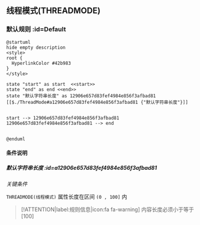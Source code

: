 ## 线程模式(THREADMODE) <!-- {docsify-ignore-all} -->

   

### 默认规则 :id=Default

```plantuml
@startuml
hide empty description
<style>
root {
  HyperlinkColor #42b983
}
</style>

state "start" as start  <<start>>
state "end" as end <<end>>
state "默认字符串长度" as 12906e657d83fef4984e856f3afbad81 [[$./ThreadMode#a12906e657d83fef4984e856f3afbad81 {"默认字符串长度"}]]


start --> 12906e657d83fef4984e856f3afbad81 
12906e657d83fef4984e856f3afbad81 --> end 


@enduml
```

#### 条件说明

##### 默认字符串长度 :id=a12906e657d83fef4984e856f3afbad81


*关键条件*


`THREADMODE(线程模式)` 属性长度在区间 `(0 , 100]` 内

> [!ATTENTION|label:规则信息|icon:fa fa-warning]
> 内容长度必须小于等于[100]







